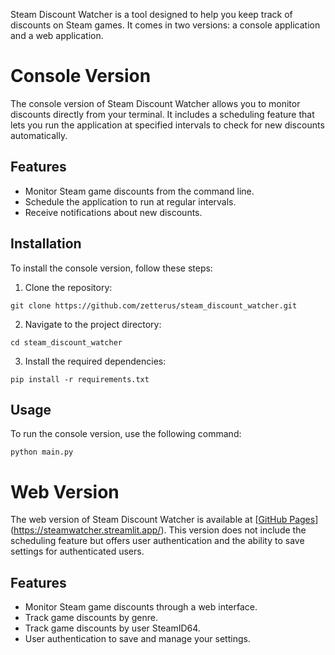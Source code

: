 Steam Discount Watcher is a tool designed to help you keep track of discounts on Steam games. It comes in two versions: a console application and a web application.

# Console Version

The console version of Steam Discount Watcher allows you to monitor discounts directly from your terminal. It includes a scheduling feature that lets you run the application at specified intervals to check for new discounts automatically.

## Features

- Monitor Steam game discounts from the command line.
- Schedule the application to run at regular intervals.
- Receive notifications about new discounts.

## Installation

To install the console version, follow these steps:

1. Clone the repository:

  ```
  git clone https://github.com/zetterus/steam_discount_watcher.git
  ```

2. Navigate to the project directory:

  ```
  cd steam_discount_watcher
  ```

3. Install the required dependencies:

  ```
  pip install -r requirements.txt
  ```

## Usage

To run the console version, use the following command:

  ```
  python main.py
  ```

# Web Version

The web version of Steam Discount Watcher is available at [[GitHub Pages](https://steamwatcher.streamlit.app/)](https://steamwatcher.streamlit.app/). This version does not include the scheduling feature but offers user authentication and the ability to save settings for authenticated users.

## Features

- Monitor Steam game discounts through a web interface.
- Track game discounts by genre.
- Track game discounts by user SteamID64.
- User authentication to save and manage your settings.
